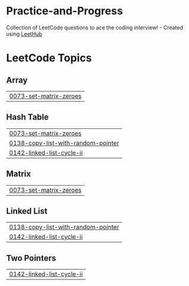 # Practice-and-Progress
Collection of LeetCode questions to ace the coding interview! - Created using [LeetHub](https://github.com/QasimWani/LeetHub)

<!---LeetCode Topics Start-->
# LeetCode Topics
## Array
|  |
| ------- |
| [0073-set-matrix-zeroes](https://github.com/tatvkamdar79/Practice-and-Progress/tree/master/0073-set-matrix-zeroes) |
## Hash Table
|  |
| ------- |
| [0073-set-matrix-zeroes](https://github.com/tatvkamdar79/Practice-and-Progress/tree/master/0073-set-matrix-zeroes) |
| [0138-copy-list-with-random-pointer](https://github.com/tatvkamdar79/Practice-and-Progress/tree/master/0138-copy-list-with-random-pointer) |
| [0142-linked-list-cycle-ii](https://github.com/tatvkamdar79/Practice-and-Progress/tree/master/0142-linked-list-cycle-ii) |
## Matrix
|  |
| ------- |
| [0073-set-matrix-zeroes](https://github.com/tatvkamdar79/Practice-and-Progress/tree/master/0073-set-matrix-zeroes) |
## Linked List
|  |
| ------- |
| [0138-copy-list-with-random-pointer](https://github.com/tatvkamdar79/Practice-and-Progress/tree/master/0138-copy-list-with-random-pointer) |
| [0142-linked-list-cycle-ii](https://github.com/tatvkamdar79/Practice-and-Progress/tree/master/0142-linked-list-cycle-ii) |
## Two Pointers
|  |
| ------- |
| [0142-linked-list-cycle-ii](https://github.com/tatvkamdar79/Practice-and-Progress/tree/master/0142-linked-list-cycle-ii) |
<!---LeetCode Topics End-->